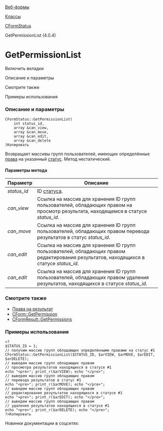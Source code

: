 [Веб-формы](/api_help/form/index.php)

[Классы](/api_help/form/classes/index.php)

[CFormStatus](/api_help/form/classes/cformstatus/index.php)

GetPermissionList (4.0.4)

GetPermissionList
=================

Включить вкладки

Описание и параметры

Смотрите также

Примеры использования

### Описание и параметры

```
CFormStatus::GetPermissionList(
	int status_id,
	array &can_view, 
	array &can_move, 
	array &can_edit,
	array &can_delete
)Копировать
```

Возвращает массивы групп пользователей, имеющих определённые [права](/api_help/form/permissions.php#result) на указанный [статус](/api_help/form/terms.php#status). Метод нестатический.

#### Параметры метода

| Параметр | Описание |
| --- | --- |
| *status\_id* | ID [статуса](/api_help/form/terms.php#status). |
| *can\_view* | Ссылка на массив для хранения ID групп пользователей, обладающих правом на просмотр результата, находящемся в статусе *status\_id*. |
| *can\_move* | Ссылка на массив для хранения ID групп пользователей, обладающих правом перевода результатов в статус *status\_id*. |
| *can\_edit* | Ссылка на массив для хранения ID групп пользователей, обладающих правом редактирования результатов, находящихся в статусе *status\_id*. |
| *can\_edit* | Ссылка на массив для хранения ID групп пользователей, обладающих правом удаления результатов, находящихся в статусе *status\_id*. |

### Смотрите также

* [Права на результат](/api_help/form/permissions.php#result)
* [CForm::GetPermission](/api_help/form/classes/cform/getpermission.php)
* [CFormResult::GetPermissions](/api_help/form/classes/cformresult/getpermissions.php)

### Примеры использования

```
<?
$STATUS_ID = 1;
// получим массив групп обладающих определёнными правами на статус #1
CFormStatus::GetPermissionList($STATUS_ID, $arVIEW, $arMOVE, $arEDIT, $arDELETE);
// выведем массив групп обладающих правом 
// просмотра результатов находящихся в статусе #1
echo "<pre>"; print_r($arVIEW); echo "</pre>";
// выведем массив групп обладающих правом 
// перевода результатов в статус #1
echo "<pre>"; print_r($arMOVE); echo "</pre>";
// выведем массив групп обладающих правом 
// редактирования результатов находящихся в статусе #1
echo "<pre>"; print_r($arEDIT); echo "</pre>";
// выведем массив групп обладающих правом 
// удаления результатов находящихся в статусе #1
echo "<pre>"; print_r($arDELETE); echo "</pre>";
?>Копировать
```

Новинки документации в соцсетях:
